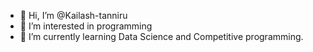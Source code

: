 - 👋 Hi, I’m @Kailash-tanniru
- 👀 I’m interested in programming 
- 🌱 I’m currently learning Data Science and Competitive programming.


<!---
Kailash-tanniru/Kailash-tanniru is a ✨ special ✨ repository because its `README.md` (this file) appears on your GitHub profile.
You can click the Preview link to take a look at your changes.
--->
